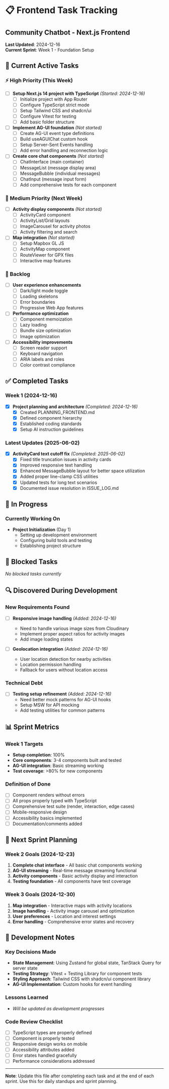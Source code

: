 # 📋 Frontend Task Tracking
## Community Chatbot - Next.js Frontend

**Last Updated**: 2024-12-16  
**Current Sprint**: Week 1 - Foundation Setup

## 🎯 Current Active Tasks

### ⚡ High Priority (This Week)
- [ ] **Setup Next.js 14 project with TypeScript** *(Started: 2024-12-16)*
  - [ ] Initialize project with App Router
  - [ ] Configure TypeScript strict mode
  - [ ] Setup Tailwind CSS and shadcn/ui
  - [ ] Configure Vitest for testing
  - [ ] Add basic folder structure

- [ ] **Implement AG-UI foundation** *(Not started)*
  - [ ] Create AG-UI event type definitions
  - [ ] Build useAGUIChat custom hook
  - [ ] Setup Server-Sent Events handling
  - [ ] Add error handling and reconnection logic

- [ ] **Create core chat components** *(Not started)*
  - [ ] ChatInterface (main container)
  - [ ] MessageList (message display area)
  - [ ] MessageBubble (individual messages)
  - [ ] ChatInput (message input form)
  - [ ] Add comprehensive tests for each component

### 🔄 Medium Priority (Next Week)
- [ ] **Activity display components** *(Not started)*
  - [ ] ActivityCard component
  - [ ] ActivityList/Grid layouts
  - [ ] ImageCarousel for activity photos
  - [ ] Activity filtering and search

- [ ] **Map integration** *(Not started)*
  - [ ] Setup Mapbox GL JS
  - [ ] ActivityMap component
  - [ ] RouteViewer for GPX files
  - [ ] Interactive map features

### 📅 Backlog
- [ ] **User experience enhancements**
  - [ ] Dark/light mode toggle
  - [ ] Loading skeletons
  - [ ] Error boundaries
  - [ ] Progressive Web App features

- [ ] **Performance optimization**
  - [ ] Component memoization
  - [ ] Lazy loading
  - [ ] Bundle size optimization
  - [ ] Image optimization

- [ ] **Accessibility improvements**
  - [ ] Screen reader support
  - [ ] Keyboard navigation
  - [ ] ARIA labels and roles
  - [ ] Color contrast compliance

## ✅ Completed Tasks

### Week 1 (2024-12-16)
- [x] **Project planning and architecture** *(Completed: 2024-12-16)*
  - [x] Created PLANNING_FRONTEND.md
  - [x] Defined component hierarchy
  - [x] Established coding standards
  - [x] Setup AI instruction guidelines

### Latest Updates (2025-06-02)
- [x] **ActivityCard text cutoff fix** *(Completed: 2025-06-02)*
  - [x] Fixed title truncation issues in activity cards
  - [x] Improved responsive text handling
  - [x] Enhanced MessageBubble layout for better space utilization
  - [x] Added proper line-clamp CSS utilities
  - [x] Updated tests for long text scenarios
  - [x] Documented issue resolution in ISSUE_LOG.md

## 🚧 In Progress

### Currently Working On
- **Project Initialization** (Day 1)
  - Setting up development environment
  - Configuring build tools and testing
  - Establishing project structure

## 🛑 Blocked Tasks

*No blocked tasks currently*

## 🔍 Discovered During Development

### New Requirements Found
- [ ] **Responsive image handling** *(Added: 2024-12-16)*
  - Need to handle various image sizes from Cloudinary
  - Implement proper aspect ratios for activity images
  - Add image loading states

- [ ] **Geolocation integration** *(Added: 2024-12-16)*
  - User location detection for nearby activities
  - Location permission handling
  - Fallback for users without location access

### Technical Debt
- [ ] **Testing setup refinement** *(Added: 2024-12-16)*
  - Need better mock patterns for AG-UI hooks
  - Setup MSW for API mocking
  - Add testing utilities for common patterns

## 📊 Sprint Metrics

### Week 1 Targets
- **Setup completion**: 100%
- **Core components**: 3-4 components built and tested
- **AG-UI integration**: Basic streaming working
- **Test coverage**: >80% for new components

### Definition of Done
- [ ] Component renders without errors
- [ ] All props properly typed with TypeScript
- [ ] Comprehensive test suite (render, interaction, edge cases)
- [ ] Mobile-responsive design
- [ ] Accessibility basics implemented
- [ ] Documentation/comments added

## 🎯 Next Sprint Planning

### Week 2 Goals (2024-12-23)
1. **Complete chat interface** - All basic chat components working
2. **AG-UI streaming** - Real-time message streaming functional
3. **Activity components** - Basic activity display and interaction
4. **Testing foundation** - All components have test coverage

### Week 3 Goals (2024-12-30)
1. **Map integration** - Interactive maps with activity locations
2. **Image handling** - Activity image carousel and optimization
3. **User preferences** - Location and interest settings
4. **Error handling** - Comprehensive error states and recovery

## 🔧 Development Notes

### Key Decisions Made
- **State Management**: Using Zustand for global state, TanStack Query for server state
- **Testing Strategy**: Vitest + Testing Library for component tests
- **Styling Approach**: Tailwind CSS with shadcn/ui component library
- **AG-UI Implementation**: Custom hooks for event handling

### Lessons Learned
- *Will be updated as development progresses*

### Code Review Checklist
- [ ] TypeScript types are properly defined
- [ ] Component is properly tested
- [ ] Responsive design works on mobile
- [ ] Accessibility attributes added
- [ ] Error states handled gracefully
- [ ] Performance considerations addressed

---

**Note**: Update this file after completing each task and at the end of each sprint. Use this for daily standups and sprint planning.
